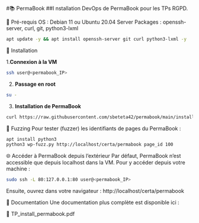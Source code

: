 #📚 PermaBook
##I nstallation DevOps de PermaBook pour les TPs RGPD.

🚀 Pré-requis
OS : Debian 11 ou Ubuntu 20.04 Server
Packages : openssh-server, curl, git, python3-lxml

```bash
apt update -y && apt install openssh-server git curl python3-lxml -y

```
🔧 Installation

1.**Connexion à la VM**
```bash
ssh user@<permabook_IP>
```

2. **Passage en root**
```bash
su -
```

3. **Installation de PermaBook**
```bash
curl https://raw.githubusercontent.com/sbeteta42/permabook/main/install.sh | sh -
```

🧪 Fuzzing
Pour tester (fuzzer) les identifiants de pages du PermaBook :

``` bash
apt install python3
python3 wp-fuzz.py http://localhost/certa/permabook page_id 100
```

🌐 Accéder à PermaBook depuis l’extérieur
Par défaut, PermaBook n’est accessible que depuis localhost dans la VM.
Pour y accéder depuis votre machine :

``` bash
sudo ssh -L 80:127.0.0.1:80 user@<permabook_IP>
```
Ensuite, ouvrez dans votre navigateur :
http://localhost/certa/permabook

📄 Documentation
Une documentation plus complète est disponible ici :

📄 TP_install_permabook.pdf
